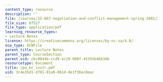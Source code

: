 ```yaml
---
content_type: resource
description: ''
file: /courses/15-667-negotiation-and-conflict-management-spring-2001/3c4e35d1d78101a0061dde1f36ac8aac_cpa_br_instr.pdf
file_size: 67527
file_type: application/pdf
learning_resource_types:
- Lecture Notes
license: https://creativecommons.org/licenses/by-nc-sa/4.0/
ocw_type: OCWFile
parent_title: Lecture Notes
parent_type: CourseSection
parent_uid: cbc0844b-ccd9-ec29-098f-45393b46b34b
resourcetype: Document
title: cpa_br_instr.pdf
uid: 3c4e35d1-d781-01a0-061d-de1f36ac8aac
---
```

